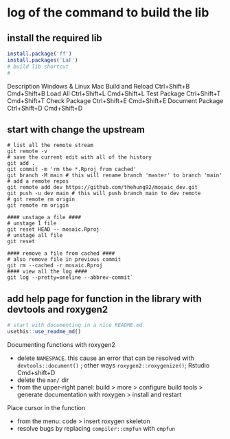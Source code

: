 # log of the command to build the lib

## install the required lib

```R
install.package('ff')
install.packages('LaF')
# build lib shortcut
# 
```

Description       Windows & Linux     Mac
Build and Reload  Ctrl+Shift+B        Cmd+Shift+B
Load All          Ctrl+Shift+L        Cmd+Shift+L
Test Package      Ctrl+Shift+T        Cmd+Shift+T
Check Package     Ctrl+Shift+E        Cmd+Shift+E
Document Package  Ctrl+Shift+D        Cmd+Shift+D

## start with change the upstream

```shell
# list all the remote stream
git remote -v
# save the current edit with all of the history
git add .
git commit -m 'rm the *.Rproj from cached'
git branch -M main # this will rename branch 'master' to branch 'main'
# add a remote repos
git remote add dev https://github.com/thehung92/mosaic_dev.git
git push -u dev main # this will push branch main to dev remote
# git remote rm origin
git remote rm origin

#### unstage a file ####
# unstage 1 file
git reset HEAD -- mosaic.Rproj
# unstage all file
git reset

#### remove a file from cached ####
# also remove file in previous commit
git rm --cached -r mosaic.Rproj
#### view all the log ####
git log --pretty=oneline --abbrev-commit`
```

## add help page for function in the library with devtools and roxygen2

```r
# start with documenting in a nice README.md
usethis::use_readme_md()
```
Documenting functions with roxygen2

- delete `NAMESPACE`. this cause an error that can be resolved with `devtools::document()` ; other ways `roxygen2::roxygenize()`; Rstudio Cmd+shift+D
- delete the `man/` dir
- from the upper-right panel: build > more > configure build tools > generate documentation with roxygen > install and restart

Place cursor in the function

- from the menu: code > insert roxygen skeleton
- resolve bugs by replacing `compiler::cmpfun` with `cmpfun`
